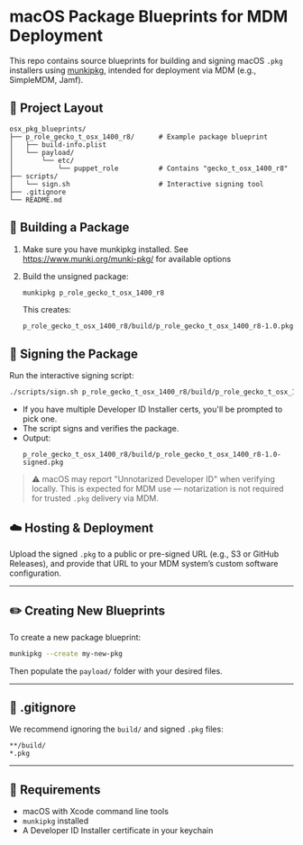 # macOS Package Blueprints for MDM Deployment

This repo contains source blueprints for building and signing macOS `.pkg` installers using [munkipkg](https://github.com/munki/munki-pkg), intended for deployment via MDM (e.g., SimpleMDM, Jamf).

## 📁 Project Layout

```
osx_pkg_blueprints/
├── p_role_gecko_t_osx_1400_r8/      # Example package blueprint
│   ├── build-info.plist
│   └── payload/
│       └── etc/
│           └── puppet_role          # Contains "gecko_t_osx_1400_r8"
├── scripts/
│   └── sign.sh                      # Interactive signing tool
├── .gitignore
└── README.md
```

## 🚀 Building a Package

1. Make sure you have munkipkg installed. See https://www.munki.org/munki-pkg/ for available options

2. Build the unsigned package:

   ```bash
   munkipkg p_role_gecko_t_osx_1400_r8
   ```

   This creates:
   ```
   p_role_gecko_t_osx_1400_r8/build/p_role_gecko_t_osx_1400_r8-1.0.pkg
   ```

## 🔐 Signing the Package

Run the interactive signing script:

```bash
./scripts/sign.sh p_role_gecko_t_osx_1400_r8/build/p_role_gecko_t_osx_1400_r8-1.0.pkg
```

- If you have multiple Developer ID Installer certs, you'll be prompted to pick one.
- The script signs and verifies the package.
- Output:
  ```
  p_role_gecko_t_osx_1400_r8/build/p_role_gecko_t_osx_1400_r8-1.0-signed.pkg
  ```

> ⚠️ macOS may report "Unnotarized Developer ID" when verifying locally. This is expected for MDM use — notarization is not required for trusted `.pkg` delivery via MDM.

## ☁️ Hosting & Deployment

Upload the signed `.pkg` to a public or pre-signed URL (e.g., S3 or GitHub Releases), and provide that URL to your MDM system’s custom software configuration.

---

## ✏️ Creating New Blueprints

To create a new package blueprint:

```bash
munkipkg --create my-new-pkg
```

Then populate the `payload/` folder with your desired files.

---

## 🧼 .gitignore

We recommend ignoring the `build/` and signed `.pkg` files:

```
**/build/
*.pkg
```

---

## 🔧 Requirements

- macOS with Xcode command line tools
- `munkipkg` installed
- A Developer ID Installer certificate in your keychain

